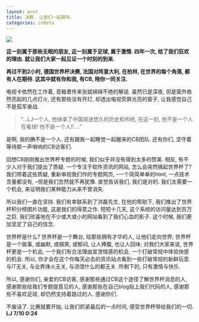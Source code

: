```yaml
---
layout: post
title: 决赛. 让我们一起期待.
categories: cnBeta
---
```

![](http://ww1.sinaimg.cn/large/4b91f9d5gy1g1s2s6oee3j20t10ct4qp.jpg)

**这一刻属于那些无眠的朋友, 这一刻属于足球, 属于激情. 四年一次, 给了我们狂欢的理由. 就让我们大家一起见证一个时刻的到来.**

**再过不到2小时, 德国世界杯决赛, 法国对阵意大利, 在柏林, 在世界的每个角落, 都有人在期待. 这其中就有你和我, 有CB, 陪你一同关注.**

电视卡依然在工作着, 音箱里传来张斌绵绵不绝的解说. 虽然已是深夜, 但是窗外依然亮起的几点灯火, 还有那些没有开灯, 却透出电视荧屏光亮的窗子, 让我感觉自己不是孤军奋战.

> “…LJ一个人, 他继承了中国球迷悠久的历史和传统, 在这一刻, 他不是一个人在看球! 他不是一个人!!….”

是啊, 我的确不是一个人. 还有跟我一起睡觉一起醒来的CB团队. 还有你们, 坚守着等待那一声哨响的CB访客们.

回想CB刚刚推出世界杯专题的时候, 我们似乎并没有得到太多的赞美. 相反, 有不少人对于我们提出了质疑. 一个专注于软件资讯的网站, 怎么会突然搞起世界杯了? 我们带着这些质疑, 重新审视我们作的专题网页, –一个简简单单的html, 一点技术含量都没有, –但是我们忽然就不再犹豫. 直觉告诉我们, 我们是对的. 我们太需要一个机会, 来证明我们某种能力从来不曾消失.

所以我们一直在坚持. 我们有幸联系到了洪磊先生, 在他的帮助下, 我们推出了世界杯积分榜图片功能, 这是我们的得意之作. 短短十几天, 这个系统的访问量达到百万之巨. 我们欣喜地在不少或大或小的网站看到了我们心血的影子. 这个时候, 我们更加坚定了自己的信念.

世界杯是什么? 世界杯是一个舞台, 给那些拥有才华的人, 让他们走向世界; 世界杯是一个故事, 或幽默, 或搞笑, 或郁闷, 让人捧腹, 也让人回味; 对我们大家来说, 世界杯更是一个机会, 一个我们有合法理由宣泄情感的机会, 一个打破常规中体验快感的机会. 所以, 你才会在这个你每天必去的资讯站点看到一些打破常规的新鲜玩意. 与IT无关, 与业界烽火无关, 与流氓什么的都无关. 所剩下的, 只有激情与快乐.

所以, 感谢你们, 亲爱的CB访客, 感谢那些通过CB这个途径了解世界杯消息的人, 感谢那些给我们专题提意见的人, 感谢那些在自己blog贴上我们代码的人, 感谢那些不喜欢足球, 却仍然支持着路过的人. 感谢你们.

不废话了. 比赛就要开始, 让我们抓紧最后的一点时间, 感受世界杯带给我们的一切.
**LJ 7/10 0:24**